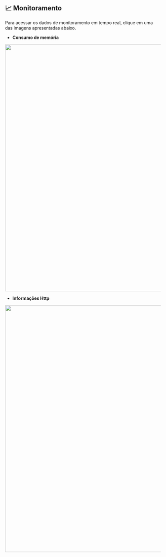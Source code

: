 ## 📈 Monitoramento

Para acessar os dados de monitoramento em tempo real, clique em uma das imagens apresentadas abaixo.

- __Consumo de memória__

<a href="https://monique.io/d/770a62917e0b4c0ba6b03aa4e418ba5ca77289c9" target="_blank"><img width="800" src="https://github.com/fga-gpp-mds/2018.1_Gerencia_mais/blob/is94_ferramenta_monitoramento/Monitoramento/imagens/memoria.png"></a>

- __Informações Http__

<a href="https://monique.io/d/8a1db0b76656432898d6e9d4abd87aeb465178a8" target="_blank"><img width="800" src="https://github.com/fga-gpp-mds/2018.1_Gerencia_mais/blob/is94_ferramenta_monitoramento/Monitoramento/imagens/httpinfo.png"></a>

